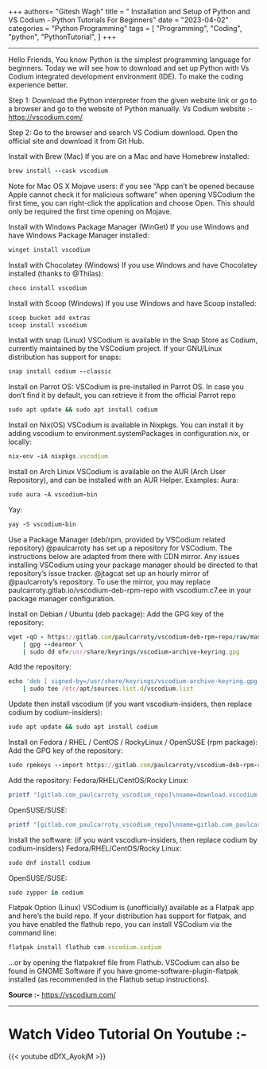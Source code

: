 +++
authors= "Gitesh Wagh"
title = " Installation and Setup of Python and VS Codium - Python Tutorials For Beginners"
date = "2023-04-02"
categories = "Python Programming"
tags = [
  "Programming", 
  "Coding",
  "python",
  "PythonTutorial",
]
+++
******
Hello Friends,
You know Python is the simplest programming language for beginners. Today we will see how to download and set up Python with Vs Codium integrated development environment (IDE). To make the coding experience better.

Step 1: Download the Python interpreter from the given website link or go to a browser and go to the website of Python manually.
Vs Codium website :-  https://vscodium.com/

Step 2: Go to the browser and search VS Codium download. Open the official site and download it from Git Hub.


Install with Brew (Mac)
If you are on a Mac and have Homebrew installed:
```ruby
brew install --cask vscodium
```
Note for Mac OS X Mojave users: if you see “App can’t be opened because Apple cannot check it for malicious software” when opening VSCodium the first time, you can right-click the application and choose Open. This should only be required the first time opening on Mojave.

Install with Windows Package Manager (WinGet)
If you use Windows and have Windows Package Manager installed:
```ruby
winget install vscodium
```

Install with Chocolatey (Windows)
If you use Windows and have Chocolatey installed (thanks to @Thilas):
```ruby
choco install vscodium
```

Install with Scoop (Windows)
If you use Windows and have Scoop installed:
```ruby
scoop bucket add extras
scoop install vscodium
```

Install with snap (Linux)
VSCodium is available in the Snap Store as Codium, currently maintained by the VSCodium project. If your GNU/Linux distribution has support for snaps:
```ruby
snap install codium --classic
```

Install on Parrot OS:
VSCodium is pre-installed in Parrot OS.
In case you don’t find it by default, you can retrieve it from the official Parrot repo
```ruby
sudo apt update && sudo apt install codium
```

Install on Nix(OS)
VSCodium is available in Nixpkgs. You can install it by adding vscodium to environment.systemPackages in configuration.nix, or locally:
```ruby
nix-env -iA nixpkgs.vscodium
```

Install on Arch Linux
VSCodium is available on the AUR (Arch User Repository), and can be installed with an AUR Helper.
Examples:
Aura:
```ruby
sudo aura -A vscodium-bin
```
Yay:
```ruby
yay -S vscodium-bin
```
Use a Package Manager (deb/rpm, provided by VSCodium related repository)
@paulcarroty has set up a repository for VSCodium. The instructions below are adapted from there with CDN mirror. Any issues installing VSCodium using your package manager should be directed to that repository’s issue tracker.
@jtagcat set up an hourly mirror of @paulcarroty’s repository.
To use the mirror, you may replace paulcarroty.gitlab.io/vscodium-deb-rpm-repo with vscodium.c7.ee in your package manager configuration.

Install on Debian / Ubuntu (deb package):
Add the GPG key of the repository:
```ruby
wget -qO - https://gitlab.com/paulcarroty/vscodium-deb-rpm-repo/raw/master/pub.gpg \
    | gpg --dearmor \
    | sudo dd of=/usr/share/keyrings/vscodium-archive-keyring.gpg
```
Add the repository:
```ruby
echo 'deb [ signed-by=/usr/share/keyrings/vscodium-archive-keyring.gpg ] https://download.vscodium.com/debs vscodium main' \
    | sudo tee /etc/apt/sources.list.d/vscodium.list
```
Update then install vscodium (if you want vscodium-insiders, then replace codium by codium-insiders):
```ruby
sudo apt update && sudo apt install codium
```

Install on Fedora / RHEL / CentOS / RockyLinux / OpenSUSE (rpm package):
Add the GPG key of the repository:
```ruby
sudo rpmkeys --import https://gitlab.com/paulcarroty/vscodium-deb-rpm-repo/-/raw/master/pub.gpg
```
Add the repository:
Fedora/RHEL/CentOS/Rocky Linux:
```ruby
printf "[gitlab.com_paulcarroty_vscodium_repo]\nname=download.vscodium.com\nbaseurl=https://download.vscodium.com/rpms/\nenabled=1\ngpgcheck=1\nrepo_gpgcheck=1\ngpgkey=https://gitlab.com/paulcarroty/vscodium-deb-rpm-repo/-/raw/master/pub.gpg\nmetadata_expire=1h" | sudo tee -a /etc/yum.repos.d/vscodium.repo
```
OpenSUSE/SUSE:
```ruby
printf "[gitlab.com_paulcarroty_vscodium_repo]\nname=gitlab.com_paulcarroty_vscodium_repo\nbaseurl=https://download.vscodium.com/rpms/\nenabled=1\ngpgcheck=1\nrepo_gpgcheck=1\ngpgkey=https://gitlab.com/paulcarroty/vscodium-deb-rpm-repo/-/raw/master/pub.gpg\nmetadata_expire=1h" | sudo tee -a /etc/zypp/repos.d/vscodium.repo
```
Install the software: (if you want vscodium-insiders, then replace codium by codium-insiders)
Fedora/RHEL/CentOS/Rocky Linux:
```ruby
sudo dnf install codium
```
OpenSUSE/SUSE:
```ruby
sudo zypper in codium
```

Flatpak Option (Linux)
VSCodium is (unofficially) available as a Flatpak app and here’s the build repo. If your distribution has support for flatpak, and you have enabled the flathub repo, you can install VSCodium via the command line:
```ruby
flatpak install flathub com.vscodium.codium
```
…or by opening the flatpakref file from Flathub. VSCodium can also be found in GNOME Software if you have gnome-software-plugin-flatpak installed (as recommended in the Flathub setup instructions).

**Source :-**
https://vscodium.com/
******

# Watch Video Tutorial On Youtube :-

{{< youtube dDfX_AyokjM >}}

